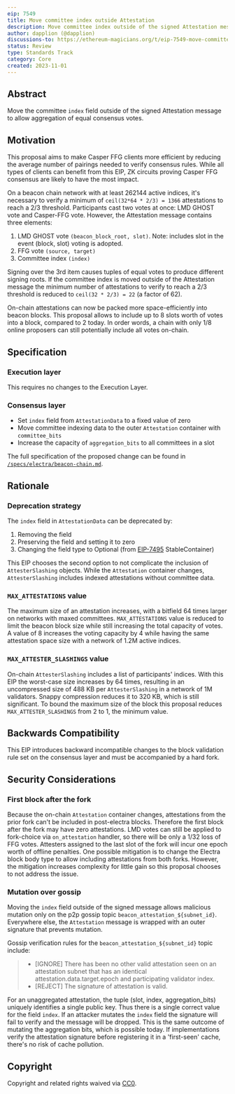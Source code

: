 ```yaml
---
eip: 7549
title: Move committee index outside Attestation
description: Move committee index outside of the signed Attestation message
author: dapplion (@dapplion)
discussions-to: https://ethereum-magicians.org/t/eip-7549-move-committee-index-outside-attestation/16390
status: Review
type: Standards Track
category: Core
created: 2023-11-01
---
```


## Abstract

Move the committee `index` field outside of the signed Attestation message to allow aggregation of equal consensus votes.

## Motivation

This proposal aims to make Casper FFG clients more efficient by reducing the average number of pairings needed to verify consensus rules. While all types of clients can benefit from this EIP, ZK circuits proving Casper FFG consensus are likely to have the most impact.

On a beacon chain network with at least 262144 active indices, it's necessary to verify a minimum of `ceil(32*64 * 2/3) = 1366` attestations to reach a 2/3 threshold. Participants cast two votes at once: LMD GHOST vote and Casper-FFG vote. However, the Attestation message contains three elements:

1. LMD GHOST vote `(beacon_block_root, slot)`. Note: includes slot in the event (block, slot) voting is adopted.
2. FFG vote `(source, target)`
3. Committee index `(index)`

Signing over the 3rd item causes tuples of equal votes to produce different signing roots. If the committee index is moved outside of the Attestation message the minimum number of attestations to verify to reach a 2/3 threshold is reduced to `ceil(32 * 2/3) = 22` (a factor of 62).

On-chain attestations can now be packed more space-efficiently into beacon blocks. This proposal allows to include up to 8 slots worth of votes into a block, compared to 2 today. In order words, a chain with only 1/8 online proposers can still potentially include all votes on-chain.

## Specification

### Execution layer

This requires no changes to the Execution Layer.

### Consensus layer

- Set `index` field from `AttestationData` to a fixed value of zero
- Move committee indexing data to the outer `Attestation` container with `committee_bits`
- Increase the capacity of `aggregation_bits` to all committees in a slot

The full specification of the proposed change can be found in [`/specs/electra/beacon-chain.md`](https://github.com/ethereum/consensus-specs/blob/2c1f677187e6534aec77057a7d1cc746a40d3630/specs/electra/beacon-chain.md).

## Rationale

### Deprecation strategy

The `index` field in `AttestationData` can be deprecated by:

1. Removing the field 
2. Preserving the field and setting it to zero
3. Changing the field type to Optional (from [EIP-7495](./eip-7495.md) StableContainer)

This EIP chooses the second option to not complicate the inclusion of `AttesterSlashing` objects. While the `Attestation` container changes, `AttesterSlashing` includes indexed attestations without committee data.

### `MAX_ATTESTATIONS` value

The maximum size of an attestation increases, with a bitfield 64 times larger on networks with maxed committees. `MAX_ATTESTATIONS` value is reduced to limit the beacon block size while still increasing the total capacity of votes. A value of 8 increases the voting capacity by 4 while having the same attestation space size with a network of 1.2M active indices.

### `MAX_ATTESTER_SLASHINGS` value

On-chain `AttesterSlashing` includes a list of participants' indices. With this EIP the worst-case size increases by 64 times, resulting in an uncompressed size of 488 KB per `AttesterSlashing` in a network of 1M validators. Snappy compression reduces it to 320 KB, which is still significant. To bound the maximum size of the block this proposal reduces `MAX_ATTESTER_SLASHINGS` from 2 to 1, the minimum value.

## Backwards Compatibility

This EIP introduces backward incompatible changes to the block validation rule set on the consensus layer and must be accompanied by a hard fork.

## Security Considerations

### First block after the fork

Because the on-chain `Attestation` container changes, attestations from the prior fork can't be included in post-electra blocks. Therefore the first block after the fork may have zero attestations. LMD votes can still be applied to fork-choice via `on_attestation` handler, so there will be only a 1/32 loss of FFG votes. Attesters assigned to the last slot of the fork will incur one epoch worth of offline penalties. One possible mitigation is to change the Electra block body type to allow including attestations from both forks. However, the mitigation increases complexity for little gain so this proposal chooses to not address the issue.

### Mutation over gossip

Moving the `index` field outside of the signed message allows malicious mutation only on the p2p gossip topic `beacon_attestation_${subnet_id}`. Everywhere else, the `Attestation` message is wrapped with an outer signature that prevents mutation.

Gossip verification rules for the `beacon_attestation_${subnet_id}` topic include:

> - [IGNORE] There has been no other valid attestation seen on an attestation subnet that has an identical attestation.data.target.epoch and participating validator index.
> - [REJECT] The signature of attestation is valid.

For an unaggregated attestation, the tuple (slot, index, aggregation_bits) uniquely identifies a single public key. Thus there is a single correct value for the field `index`. If an attacker mutates the `index` field the signature will fail to verify and the message will be dropped. This is the same outcome of mutating the aggregation bits, which is possible today. If implementations verify the attestation signature before registering it in a 'first-seen' cache, there's no risk of cache pollution.

## Copyright

Copyright and related rights waived via [CC0](../LICENSE.md).

